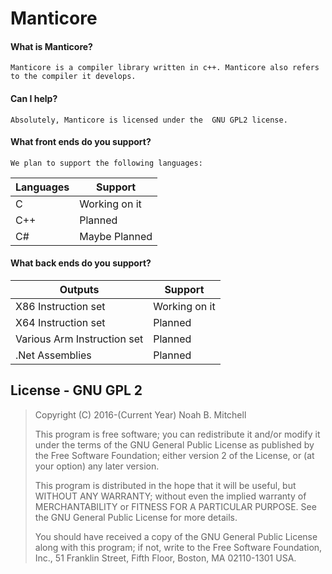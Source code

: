 # Manticore



#### What is Manticore?
    Manticore is a compiler library written in c++. Manticore also refers to the compiler it develops.

#### Can I help?
    Absolutely, Manticore is licensed under the  GNU GPL2 license.

#### What front ends do you support?
    We plan to support the following languages:
    
Languages | Support
--- | ---
C | Working on it
C++ | Planned
C# | Maybe Planned

#### What back ends do you support?

Outputs | Support
--- | ---
X86 Instruction set | Working on it
X64 Instruction set | Planned
Various Arm Instruction set | Planned
.Net Assemblies | Planned 

## License - GNU GPL 2
>    Copyright (C) 2016-(Current Year)  Noah B. Mitchell
>
>   This program is free software; you can redistribute it and/or modify
>   it under the terms of the GNU General Public License as published by
>   the Free Software Foundation; either version 2 of the License, or
>   (at your option) any later version.
>
>   This program is distributed in the hope that it will be useful,
>   but WITHOUT ANY WARRANTY; without even the implied warranty of
>   MERCHANTABILITY or FITNESS FOR A PARTICULAR PURPOSE.  See the
>   GNU General Public License for more details.
>
>   You should have received a copy of the GNU General Public License along
>   with this program; if not, write to the Free Software Foundation, Inc.,
>   51 Franklin Street, Fifth Floor, Boston, MA 02110-1301 USA.
